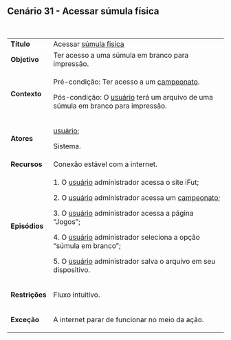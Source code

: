 ## Cenário 31 - Acessar súmula física
<br>

<table class="table table-striped border">
    <tr>
        <td>
            <b>Título</b>
        </td>
        <td>
            Acessar  <a href="../../lexico/#sumula-fisica">súmula fisica</a>
        </td>
    </tr>
    <tr>
        <td>
            <b>Objetivo</b>
        </td>
        <td>
            Ter acesso a uma súmula em branco para impressão.
        </td>
    </tr>
    <tr>
        <td>
            <b>Contexto</b>
        </td>
        <td>
            <p>Pré-condição: Ter acesso a um <a href="../../lexico/#campeonato">campeonato</a>.</p>
            <p>Pós-condição: O  <a href="../../lexico/#usuario">usuário</a> terá um arquivo de uma súmula em branco para impressão.</p>
        </td>
    </tr>
    <tr>
        <td>
            <b>Atores</b>
        </td>
        <td>
            <p> <a href="../../lexico/#usuario">usuário</a>;</p>
            <p>Sistema.</p>
        </td>
    </tr>
    <tr>
        <td>
            <b>Recursos</b>
        </td>
        <td>
            Conexão estável com a internet.
        </td>
    </tr>
    <tr>
        <td>
            <b>Episódios</b>
        </td>
        <td>
            <p>1. O  <a href="../../lexico/#usuario">usuário</a> administrador acessa o site iFut;</p>
            <p>2. O  <a href="../../lexico/#usuario">usuário</a> administrador acessa um <a href="../../lexico/#campeonato">campeonato</a>;</p>
            <p>3. O  <a href="../../lexico/#usuario">usuário</a> administrador acessa a página “Jogos”;</p>
            <p>4. O  <a href="../../lexico/#usuario">usuário</a> administrador seleciona a opção “súmula em branco”;</p>
            <p>5. O  <a href="../../lexico/#usuario">usuário</a> administrador salva o arquivo em seu dispositivo.</p>
        </td>
    </tr>
    <tr>
        <td>
            <b>Restrições</b>
        </td>
        <td>
            <p>Fluxo intuitivo.</p>
        </td>
    </tr>
    <tr>
        <td>
            <b>Exceção</b>
        </td>
        <td>
            <p>A internet parar de funcionar no meio da ação.</p>
        </td>
    </tr>
</table>